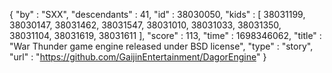 {
  "by" : "SXX",
  "descendants" : 41,
  "id" : 38030050,
  "kids" : [ 38031199, 38030147, 38031462, 38031547, 38031010, 38031033, 38031350, 38031104, 38031619, 38031611 ],
  "score" : 113,
  "time" : 1698346062,
  "title" : "War Thunder game engine released under BSD license",
  "type" : "story",
  "url" : "https://github.com/GaijinEntertainment/DagorEngine"
}
